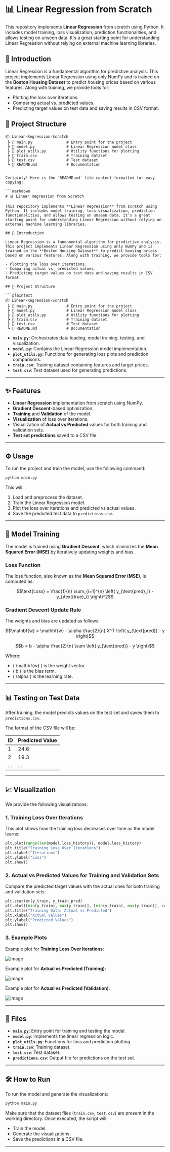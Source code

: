 # 📊 Linear Regression from Scratch

This repository implements **Linear Regression** from scratch using Python. It includes model training, loss visualization, prediction functionalities, and allows testing on unseen data. It's a great starting point for understanding Linear Regression without relying on external machine learning libraries.

## 📖 Introduction

Linear Regression is a fundamental algorithm for predictive analysis. This project implements Linear Regression using only NumPy and is trained on the **Boston Housing Dataset** to predict housing prices based on various features. Along with training, we provide tools for:

- Plotting the loss over iterations.
- Comparing actual vs. predicted values.
- Predicting target values on test data and saving results in CSV format.

## 📂 Project Structure

```plaintext
📦 Linear-Regression-Scratch
 ┣ 📜 main.py               # Entry point for the project
 ┣ 📜 model.py              # Linear Regression model class
 ┣ 📜 plot_utils.py         # Utility functions for plotting
 ┣ 📜 train.csv             # Training dataset
 ┣ 📜 test.csv              # Test dataset
 ┗ 📜 README.md             # Documentation


Certainly! Here is the `README.md` file content formatted for easy copying:

```markdown
# 📊 Linear Regression from Scratch

This repository implements **Linear Regression** from scratch using Python. It includes model training, loss visualization, prediction functionalities, and allows testing on unseen data. It's a great starting point for understanding Linear Regression without relying on external machine learning libraries.

## 📖 Introduction

Linear Regression is a fundamental algorithm for predictive analysis. This project implements Linear Regression using only NumPy and is trained on the **Boston Housing Dataset** to predict housing prices based on various features. Along with training, we provide tools for:

- Plotting the loss over iterations.
- Comparing actual vs. predicted values.
- Predicting target values on test data and saving results in CSV format.

## 📂 Project Structure

```plaintext
📦 Linear-Regression-Scratch
 ┣ 📜 main.py               # Entry point for the project
 ┣ 📜 model.py              # Linear Regression model class
 ┣ 📜 plot_utils.py         # Utility functions for plotting
 ┣ 📜 train.csv             # Training dataset
 ┣ 📜 test.csv              # Test dataset
 ┗ 📜 README.md             # Documentation
```

- **`main.py`**: Orchestrates data loading, model training, testing, and visualization.
- **`model.py`**: Contains the Linear Regression model implementation.
- **`plot_utils.py`**: Functions for generating loss plots and prediction comparisons.
- **`train.csv`**: Training dataset containing features and target prices.
- **`test.csv`**: Test dataset used for generating predictions.

---

## ✨ Features

- **Linear Regression** implementation from scratch using NumPy.
- **Gradient Descent**-based optimization.
- **Training** and **Validation** of the model.
- **Visualization** of loss over iterations.
- Visualization of **Actual vs Predicted** values for both training and validation sets.
- **Test set predictions** saved to a CSV file.

---

## ⚙️ Usage

To run the project and train the model, use the following command:

```bash
python main.py
```

This will:

1. Load and preprocess the dataset.
2. Train the Linear Regression model.
3. Plot the loss over iterations and predicted vs actual values.
4. Save the predicted test data to `predictions.csv`.

---

## 🧠 Model Training

The model is trained using **Gradient Descent**, which minimizes the **Mean Squared Error (MSE)** by iteratively updating weights and bias.

### Loss Function

The loss function, also known as the **Mean Squared Error (MSE)**, is computed as:

```math
\text{Loss} = \frac{1}{n} \sum_{i=1}^{n} \left( y_{\text{pred}_i} - y_{\text{true}_i} \right)^2
```

### Gradient Descent Update Rule

The weights and bias are updated as follows:

```math
\mathbf{w} = \mathbf{w} - \alpha \frac{2}{n} X^T \left( y_{\text{pred}} - y \right)
```

```math
b = b - \alpha \frac{2}{n} \sum \left( y_{\text{pred}} - y \right)
```

Where:
- \( \mathbf{w} \) is the weight vector.
- \( b \) is the bias term.
- \( \alpha \) is the learning rate.

---

## 📊 Testing on Test Data

After training, the model predicts values on the test set and saves them to `predictions.csv`.

The format of the CSV file will be:

| ID  | Predicted Value |
| --- | --------------- |
| 1   | 24.6            |
| 2   | 19.3            |
| ... | ...             |

---

## 📈 Visualization

We provide the following visualizations:

### 1. **Training Loss Over Iterations**

This plot shows how the training loss decreases over time as the model learns:

```python
plt.plot(range(len(model.loss_history)), model.loss_history)
plt.title("Training Loss Over Iterations")
plt.xlabel("Iterations")
plt.ylabel("Loss")
plt.show()
```

### 2. **Actual vs Predicted Values for Training and Validation Sets**

Compare the predicted target values with the actual ones for both training and validation sets:

```python
plt.scatter(y_train, y_train_pred)
plt.plot([min(y_train), max(y_train)], [min(y_train), max(y_train)], color='red')
plt.title("Training Data: Actual vs Predicted")
plt.xlabel("Actual Values")
plt.ylabel("Predicted Values")
plt.show()
```

### 3. **Example Plots**

Example plot for **Training Loss Over Iterations**:

![image](https://github.com/user-attachments/assets/7117c516-391a-4c1b-92db-e397f6a14344)


Example plot for **Actual vs Predicted (Training)**:

![image](https://github.com/user-attachments/assets/bd2445c7-cdb2-4387-93a7-f85b8070c211)



Example plot for **Actual vs Predicted (Validation)**:

![image](https://github.com/user-attachments/assets/8fdf6604-5b30-4cd8-ae79-2c10712a22fe)

---

## 📁 Files

- **`main.py`**: Entry point for training and testing the model.
- **`model.py`**: Implements the linear regression logic.
- **`plot_utils.py`**: Functions for loss and prediction plotting.
- **`train.csv`**: Training dataset.
- **`test.csv`**: Test dataset.
- **`predictions.csv`**: Output file for predictions on the test set.

---

## 🛠️ How to Run

To run the model and generate the visualizations:

```bash
python main.py
```

Make sure that the dataset files (`train.csv`, `test.csv`) are present in the working directory. Once executed, the script will:

- Train the model.
- Generate the visualizations.
- Save the predictions in a CSV file.

---

